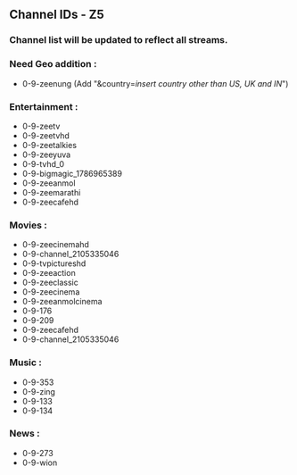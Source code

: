 ## Channel IDs - Z5

### Channel list will be updated to reflect all streams.

### Need Geo addition :

- 0-9-zeenung (Add "&country=*insert country other than US, UK and IN*")

### Entertainment :

- 0-9-zeetv
- 0-9-zeetvhd
- 0-9-zeetalkies
- 0-9-zeeyuva
- 0-9-tvhd_0
- 0-9-bigmagic_1786965389
- 0-9-zeeanmol
- 0-9-zeemarathi
- 0-9-zeecafehd

### Movies :

- 0-9-zeecinemahd
- 0-9-channel_2105335046
- 0-9-tvpictureshd
- 0-9-zeeaction
- 0-9-zeeclassic
- 0-9-zeecinema
- 0-9-zeeanmolcinema
- 0-9-176
- 0-9-209
- 0-9-zeecafehd
- 0-9-channel_2105335046

### Music :

- 0-9-353
- 0-9-zing
- 0-9-133
- 0-9-134

### News : 

- 0-9-273
- 0-9-wion
